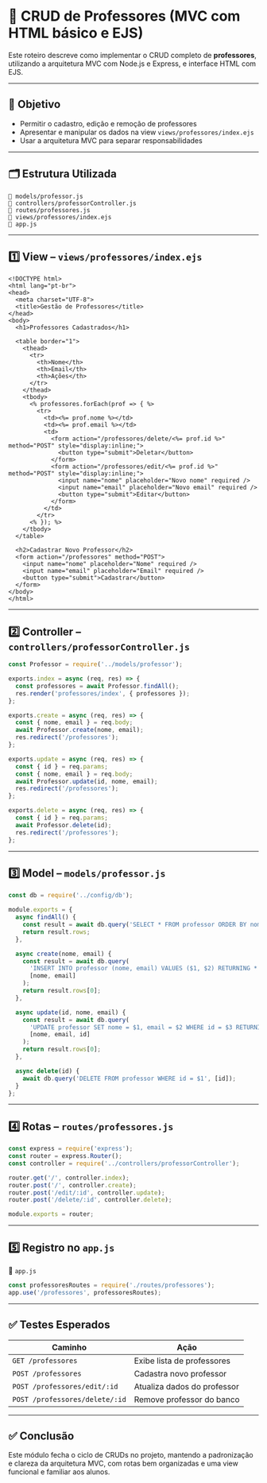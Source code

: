 
# 📘 CRUD de Professores (MVC com HTML básico e EJS)

Este roteiro descreve como implementar o CRUD completo de **professores**, utilizando a arquitetura MVC com Node.js e Express, e interface HTML com EJS.

---

## 🎯 Objetivo

- Permitir o cadastro, edição e remoção de professores
- Apresentar e manipular os dados na view `views/professores/index.ejs`
- Usar a arquitetura MVC para separar responsabilidades

---

## 🗂️ Estrutura Utilizada

```
📁 models/professor.js
📁 controllers/professorController.js
📁 routes/professores.js
📄 views/professores/index.ejs
📄 app.js
```

---

## 1️⃣ View – `views/professores/index.ejs`

```ejs
<!DOCTYPE html>
<html lang="pt-br">
<head>
  <meta charset="UTF-8">
  <title>Gestão de Professores</title>
</head>
<body>
  <h1>Professores Cadastrados</h1>

  <table border="1">
    <thead>
      <tr>
        <th>Nome</th>
        <th>Email</th>
        <th>Ações</th>
      </tr>
    </thead>
    <tbody>
      <% professores.forEach(prof => { %>
        <tr>
          <td><%= prof.nome %></td>
          <td><%= prof.email %></td>
          <td>
            <form action="/professores/delete/<%= prof.id %>" method="POST" style="display:inline;">
              <button type="submit">Deletar</button>
            </form>
            <form action="/professores/edit/<%= prof.id %>" method="POST" style="display:inline;">
              <input name="nome" placeholder="Novo nome" required />
              <input name="email" placeholder="Novo email" required />
              <button type="submit">Editar</button>
            </form>
          </td>
        </tr>
      <% }); %>
    </tbody>
  </table>

  <h2>Cadastrar Novo Professor</h2>
  <form action="/professores" method="POST">
    <input name="nome" placeholder="Nome" required />
    <input name="email" placeholder="Email" required />
    <button type="submit">Cadastrar</button>
  </form>
</body>
</html>
```

---

## 2️⃣ Controller – `controllers/professorController.js`

```js
const Professor = require('../models/professor');

exports.index = async (req, res) => {
  const professores = await Professor.findAll(); 
  res.render('professores/index', { professores });
};

exports.create = async (req, res) => {
  const { nome, email } = req.body;
  await Professor.create(nome, email);
  res.redirect('/professores');
};

exports.update = async (req, res) => {
  const { id } = req.params;
  const { nome, email } = req.body;
  await Professor.update(id, nome, email);
  res.redirect('/professores');
};

exports.delete = async (req, res) => {
  const { id } = req.params;
  await Professor.delete(id);
  res.redirect('/professores');
};
```

---

## 3️⃣ Model – `models/professor.js`

```js
const db = require('../config/db');

module.exports = {
  async findAll() {
    const result = await db.query('SELECT * FROM professor ORDER BY nome ASC');
    return result.rows;
  },

  async create(nome, email) {
    const result = await db.query(
      'INSERT INTO professor (nome, email) VALUES ($1, $2) RETURNING *',
      [nome, email]
    );
    return result.rows[0];
  },

  async update(id, nome, email) {
    const result = await db.query(
      'UPDATE professor SET nome = $1, email = $2 WHERE id = $3 RETURNING *',
      [nome, email, id]
    );
    return result.rows[0];
  },

  async delete(id) {
    await db.query('DELETE FROM professor WHERE id = $1', [id]);
  }
};
```

---

## 4️⃣ Rotas – `routes/professores.js`

```js
const express = require('express');
const router = express.Router();
const controller = require('../controllers/professorController');

router.get('/', controller.index);
router.post('/', controller.create);
router.post('/edit/:id', controller.update);
router.post('/delete/:id', controller.delete);

module.exports = router;
```

---

## 5️⃣ Registro no `app.js`

📄 `app.js`

```js
const professoresRoutes = require('./routes/professores');
app.use('/professores', professoresRoutes);
```

---

## ✅ Testes Esperados

| Caminho                             | Ação                                 |
|-------------------------------------|--------------------------------------|
| `GET /professores`                  | Exibe lista de professores           |
| `POST /professores`                 | Cadastra novo professor              |
| `POST /professores/edit/:id`        | Atualiza dados do professor          |
| `POST /professores/delete/:id`      | Remove professor do banco            |

---

## ✅ Conclusão

Este módulo fecha o ciclo de CRUDs no projeto, mantendo a padronização e clareza da arquitetura MVC, com rotas bem organizadas e uma view funcional e familiar aos alunos.
